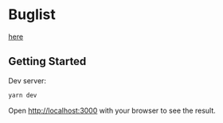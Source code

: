 # Buglist
[here](./buglist.md)

## Getting Started

Dev server:

```bash
yarn dev
```

Open [http://localhost:3000](http://localhost:3000) with your browser to see the result.


